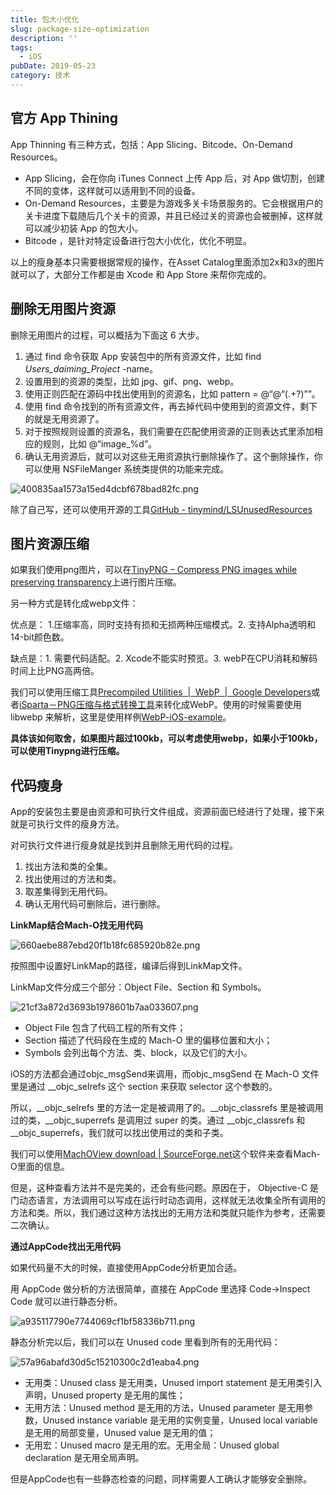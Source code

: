 ```yaml
---
title: 包大小优化
slug: package-size-optimization
description: ''
tags:
  - iOS
pubDate: 2019-05-23
category: 技术
---
```


## 官方 App Thining


App Thinning 有三种方式，包括：App Slicing、Bitcode、On-Demand Resources。

- App Slicing，会在你向 iTunes Connect 上传 App 后，对 App 做切割，创建不同的变体，这样就可以适用到不同的设备。
- On-Demand Resources，主要是为游戏多关卡场景服务的。它会根据用户的关卡进度下载随后几个关卡的资源，并且已经过关的资源也会被删掉，这样就可以减少初装 App 的包大小。
- Bitcode ，是针对特定设备进行包大小优化，优化不明显。

以上的瘦身基本只需要根据常规的操作，在Asset Catalog里面添加2x和3x的图片就可以了，大部分工作都是由 Xcode 和 App Store 来帮你完成的。


## 删除无用图片资源


删除无用图片的过程，可以概括为下面这 6 大步。

1. 通过 find 命令获取 App 安装包中的所有资源文件，比如 find _Users_daiming_Project_ -name。
2. 设置用到的资源的类型，比如 jpg、gif、png、webp。
3. 使用正则匹配在源码中找出使用到的资源名，比如 pattern = @“@“(.+?)””。
4. 使用 find 命令找到的所有资源文件，再去掉代码中使用到的资源文件，剩下的就是无用资源了。
5. 对于按照规则设置的资源名，我们需要在匹配使用资源的正则表达式里添加相应的规则，比如 @“image_%d”。
6. 确认无用资源后，就可以对这些无用资源执行删除操作了。这个删除操作，你可以使用 NSFileManger 系统类提供的功能来完成。

![400835aa1573a15ed4dcbf678bad82fc.png](https://image.xcanoe.top/blog/165cecd4186abbe2b43ef7aee1d87ac2.png)


除了自己写，还可以使用开源的工具[GitHub - tinymind/LSUnusedResources](https://github.com/tinymind/LSUnusedResources)


## 图片资源压缩


如果我们使用png图片，可以在[TinyPNG – Compress PNG images while preserving transparency](https://tinypng.com/)上进行图片压缩。


另一种方式是转化成webp文件：


优点是： 1.压缩率高，同时支持有损和无损两种压缩模式。2. 支持Alpha透明和14-bit颜色数。


缺点是：1. 需要代码适配。2. Xcode不能实时预览。3. webP在CPU消耗和解码时间上比PNG高两倍。


我们可以使用压缩工具[Precompiled Utilities  |  WebP  |  Google Developers](https://developers.google.com/speed/webp/docs/precompiled)或者[iSparta－PNG压缩与格式转换工具](http://isparta.github.io/)来转化成WebP。使用的时候需要使用 libwebp 来解析，这里是使用样例[WebP-iOS-example](https://github.com/carsonmcdonald/WebP-iOS-example)。


**具体该如何取舍，如果图片超过100kb，可以考虑使用webp，如果小于100kb，可以使用Tinypng进行压缩。**


## 代码瘦身


App的安装包主要是由资源和可执行文件组成，资源前面已经进行了处理，接下来就是可执行文件的瘦身方法。


对可执行文件进行瘦身就是找到并且删除无用代码的过程。

1. 找出方法和类的全集。
2. 找出使用过的方法和类。
3. 取差集得到无用代码。
4. 确认无用代码可删除后，进行删除。

**LinkMap结合Mach-O找无用代码**


![660aebe887ebd20f1b18fc685920b82e.png](https://image.xcanoe.top/blog/388f00634dcc80bce4c66ef0e2288b7d.png)


按照图中设置好LinkMap的路径，编译后得到LinkMap文件。


LinkMap文件分成三个部分：Object File、Section 和 Symbols。


![21cf3a872d3693b1978601b7aa033607.png](https://image.xcanoe.top/blog/08ae084958e61448efa1977608aaab44.png)

- Object File 包含了代码工程的所有文件；
- Section 描述了代码段在生成的 Mach-O 里的偏移位置和大小；
- Symbols 会列出每个方法、类、block，以及它们的大小。

iOS的方法都会通过objc_msgSend来调用，而objc_msgSend 在 Mach-O 文件里是通过 __objc_selrefs 这个 section 来获取 selector 这个参数的。


所以，__objc_selrefs 里的方法一定是被调用了的。__objc_classrefs 里是被调用过的类，__objc_superrefs 是调用过 super 的类。通过 __objc_classrefs 和 __objc_superrefs，我们就可以找出使用过的类和子类。


我们可以使用[MachOView download | SourceForge.net](https://sourceforge.net/projects/machoview/)这个软件来查看Mach-O里面的信息。


但是，这种查看方法并不是完美的，还会有些问题。原因在于， Objective-C 是门动态语言，方法调用可以写成在运行时动态调用，这样就无法收集全所有调用的方法和类。所以，我们通过这种方法找出的无用方法和类就只能作为参考，还需要二次确认。


**通过AppCode找出无用代码**


如果代码量不大的时候，直接使用AppCode分析更加合适。


用 AppCode 做分析的方法很简单，直接在 AppCode 里选择 Code->Inspect Code 就可以进行静态分析。


![a935117790e7744069cf1bf58336b711.png](https://image.xcanoe.top/blog/b23f9dbe0dd0e872e14a2dfa92644fa4.png)


静态分析完以后，我们可以在 Unused code 里看到所有的无用代码：


![57a96abafd30d5c15210300c2d1eaba4.png](https://image.xcanoe.top/blog/ab681d905b6075eaac8d7b964274a8c9.png)

- 无用类：Unused class 是无用类，Unused import statement 是无用类引入声明，Unused property 是无用的属性；
- 无用方法：Unused method 是无用的方法，Unused parameter 是无用参数，Unused instance variable 是无用的实例变量，Unused local variable 是无用的局部变量，Unused value 是无用的值；
- 无用宏：Unused macro 是无用的宏。无用全局：Unused global declaration 是无用全局声明。

但是AppCode也有一些静态检查的问题，同样需要人工确认才能够安全删除。
